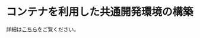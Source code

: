 # コンテナを利用した共通開発環境の構築

<ScreenTransitionBtn btnName="戻る" path="/knowledge/search" />

詳細は[こちら](https://github.com/jkc-cloud/orbit-dev-container)をご覧ください。